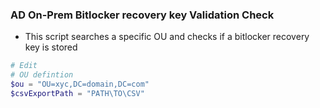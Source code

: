 ### AD On-Prem Bitlocker recovery key Validation Check

- This script searches a specific OU and checks if a bitlocker recovery key is stored

```powershell
# Edit 
# OU defintion
$ou = "OU=xyc,DC=domain,DC=com"
$csvExportPath = "PATH\TO\CSV"
```